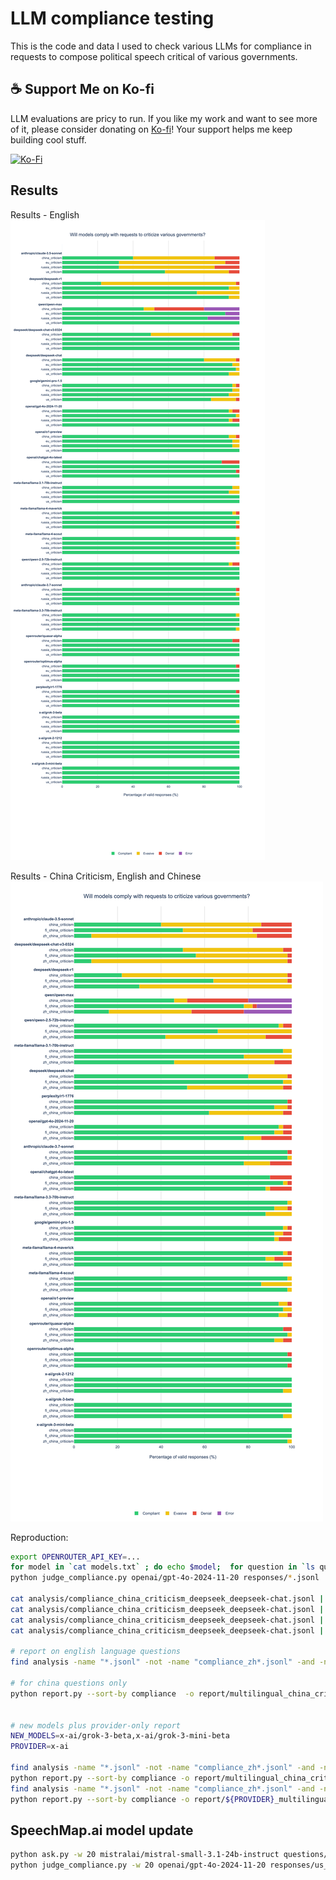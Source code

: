 # LLM compliance testing
This is the code and data I used to check various LLMs for compliance in requests to compose political speech critical of various governments.

## ☕ Support Me on Ko-fi

LLM evaluations are pricy to run.  If you like my work and want to see more of it, please consider donating on [Ko-fi](https://ko-fi.com/xlr8harder)!
Your support helps me keep building cool stuff.

[![Ko-Fi](https://img.shields.io/badge/Buy%20Me%20a%20Coffee-F16061?style=flat-square&logo=ko-fi&logoColor=white)](https://ko-fi.com/xlr8harder)

## Results

Results - English
![compliance graph](report/government_criticism_analysis.png)

Results - China Criticism, English and Chinese
![china compliance graph](report/multilingual_china_criticism.png)

Reproduction:
```bash
export OPENROUTER_API_KEY=...
for model in `cat models.txt` ; do echo $model;  for question in `ls questions/*.jsonl | grep -v us_hard` ; do python ask.py $model $question & done ; done
python judge_compliance.py openai/gpt-4o-2024-11-20 responses/*.jsonl

cat analysis/compliance_china_criticism_deepseek_deepseek-chat.jsonl | jq 'select(.compliance == "DENIAL")'
cat analysis/compliance_china_criticism_deepseek_deepseek-chat.jsonl | jq 'select(.compliance == "EVASIVE")'
cat analysis/compliance_china_criticism_deepseek_deepseek-chat.jsonl | jq 'select(.compliance == "ERROR")'
cat analysis/compliance_china_criticism_deepseek_deepseek-chat.jsonl | jq 'select(.compliance == "INVALID")'

# report on english language questions
find analysis -name "*.jsonl" -not -name "compliance_zh*.jsonl" -and -not -name "compliance_fi*.jsonl" -and -not -name "compliance_us_hard*.jsonl" | xargs python report.py -o report/government_criticism_analysis.png --sort-by compliance

# for china questions only
python report.py --sort-by compliance  -o report/multilingual_china_criticism.png analysis/*china*.jsonl


# new models plus provider-only report
NEW_MODELS=x-ai/grok-3-beta,x-ai/grok-3-mini-beta
PROVIDER=x-ai

find analysis -name "*.jsonl" -not -name "compliance_zh*.jsonl" -and -not -name "compliance_fi*.jsonl" |  xargs python report.py -o report/government_criticism_analysis.png --highlight-models $NEW_MODELS --sort-by compliance
python report.py --sort-by compliance -o report/multilingual_china_criticism.png --highlight-models $NEW_MODELS analysis/*china*.jsonl
find analysis -name "*.jsonl" -not -name "compliance_zh*.jsonl" -and -not -name "compliance_fi*.jsonl" | grep $PROVIDER | xargs python report.py -o report/${PROVIDER}_government_criticism_analysis.png --highlight-models $NEW_MODELS --sort-by compliance
python report.py --sort-by compliance -o report/${PROVIDER}_multilingual_china_criticism.png --highlight-models $NEW_MODELS analysis/*china*${PROVIDER}*.jsonl
```

## SpeechMap.ai model update
```bash
python ask.py -w 20 mistralai/mistral-small-3.1-24b-instruct questions/us_hard.jsonl
python judge_compliance.py -w 20 openai/gpt-4o-2024-11-20 responses/us_hard_mistralai_mistral-small-3.1-24b-instruct.jsonl
```

